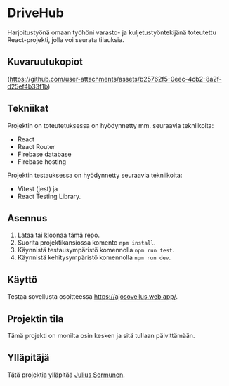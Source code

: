 # DriveHub

Harjoitustyönä omaan työhöni varasto- ja kuljetustyöntekijänä toteutettu React-projekti, jolla voi seurata tilauksia.

## Kuvaruutukopiot

(https://github.com/user-attachments/assets/b25762f5-0eec-4cb2-8a2f-d25ef4b33f1b)

## Tekniikat

Projektin on toteutetuksessa on hyödynnetty mm. seuraavia tekniikoita: 
 - React
 - React Router
 - Firebase database
 - Firebase hosting

Projektin testauksessa on hyödynnetty seuraavia tekniikoita:
 - Vitest (jest) ja
 - React Testing Library.

## Asennus

1. Lataa tai kloonaa tämä repo.
2. Suorita projektikansiossa komento `npm install`.
3. Käynnistä testausympäristö komennolla `npm run test`.
4. Käynnistä kehitysympäristö komennolla `npm run dev`. 

## Käyttö

Testaa sovellusta osoitteessa https://ajosovellus.web.app/.

## Projektin tila

Tämä projekti on monilta osin kesken ja sitä tullaan päivittämään.

## Ylläpitäjä

Tätä projektia ylläpitää [Julius Sormunen](https://github.com/JulSor). 


